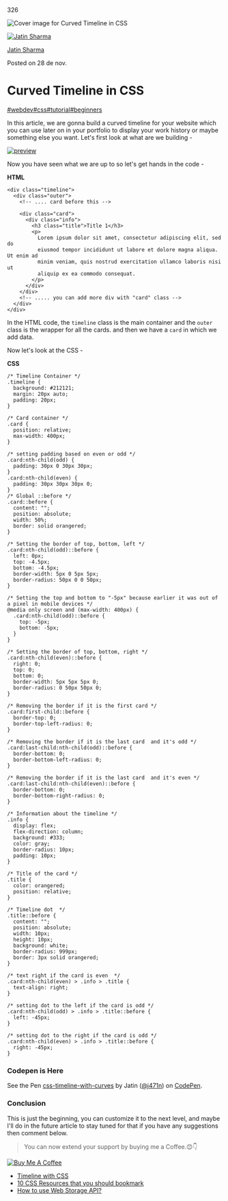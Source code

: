 
326



![Cover image for Curved Timeline in CSS](https://res.cloudinary.com/practicaldev/image/fetch/s--HeAMJ5q5--/c_imagga_scale,f_auto,fl_progressive,h_420,q_auto,w_1000/https://dev-to-uploads.s3.amazonaws.com/uploads/articles/hpgf3lg0l6rc410f1kzs.png)

[![Jatin Sharma](https://res.cloudinary.com/practicaldev/image/fetch/s--6HN7dTzY--/c_fill,f_auto,fl_progressive,h_50,q_auto,w_50/https://dev-to-uploads.s3.amazonaws.com/uploads/user/profile_image/495014/14a7b692-e1b9-4db5-a6fd-be595b7a856b.png)](https://dev.to/j471n)

[Jatin Sharma](https://dev.to/j471n)

Posted on 28 de nov.

# Curved Timeline in CSS

[#webdev](https://dev.to/t/webdev)[#css](https://dev.to/t/css)[#tutorial](https://dev.to/t/tutorial)[#beginners](https://dev.to/t/beginners)

In this article, we are gonna build a curved timeline for your website which you can use later on in your portfolio to display your work history or maybe something else you want. Let's first look at what are we building -

[![preview](https://res.cloudinary.com/practicaldev/image/fetch/s--7HNDGkZD--/c_limit%2Cf_auto%2Cfl_progressive%2Cq_66%2Cw_880/https://i.imgur.com/4PocJpY.gif)](https://res.cloudinary.com/practicaldev/image/fetch/s--7HNDGkZD--/c_limit%2Cf_auto%2Cfl_progressive%2Cq_66%2Cw_880/https://i.imgur.com/4PocJpY.gif)

Now you have seen what we are up to so let's get hands in the code -

**HTML**

```
<div class="timeline">
  <div class="outer">
    <!-- .... card before this -->

    <div class="card">
      <div class="info">
        <h3 class="title">Title 1</h3>
        <p>
          Lorem ipsum dolor sit amet, consectetur adipiscing elit, sed do
          eiusmod tempor incididunt ut labore et dolore magna aliqua. Ut enim ad
          minim veniam, quis nostrud exercitation ullamco laboris nisi ut
          aliquip ex ea commodo consequat.
        </p>
      </div>
    </div>
    <!-- ..... you can add more div with "card" class -->
  </div>
</div>
```



In the HTML code, the `timeline` class is the main container and the `outer` class is the wrapper for all the cards. and then we have a `card` in which we add data.

Now let's look at the CSS -

**CSS**

```
/* Timeline Container */
.timeline {
  background: #212121;
  margin: 20px auto;
  padding: 20px;
}

/* Card container */
.card {
  position: relative;
  max-width: 400px;
}

/* setting padding based on even or odd */
.card:nth-child(odd) {
  padding: 30px 0 30px 30px;
}
.card:nth-child(even) {
  padding: 30px 30px 30px 0;
}
/* Global ::before */
.card::before {
  content: "";
  position: absolute;
  width: 50%;
  border: solid orangered;
}

/* Setting the border of top, bottom, left */
.card:nth-child(odd)::before {
  left: 0px;
  top: -4.5px;
  bottom: -4.5px;
  border-width: 5px 0 5px 5px;
  border-radius: 50px 0 0 50px;
}

/* Setting the top and bottom to "-5px" because earlier it was out of a pixel in mobile devices */
@media only screen and (max-width: 400px) {
  .card:nth-child(odd)::before {
    top: -5px;
    bottom: -5px;
  }
}

/* Setting the border of top, bottom, right */
.card:nth-child(even)::before {
  right: 0;
  top: 0;
  bottom: 0;
  border-width: 5px 5px 5px 0;
  border-radius: 0 50px 50px 0;
}

/* Removing the border if it is the first card */
.card:first-child::before {
  border-top: 0;
  border-top-left-radius: 0;
}

/* Removing the border if it is the last card  and it's odd */
.card:last-child:nth-child(odd)::before {
  border-bottom: 0;
  border-bottom-left-radius: 0;
}

/* Removing the border if it is the last card  and it's even */
.card:last-child:nth-child(even)::before {
  border-bottom: 0;
  border-bottom-right-radius: 0;
}

/* Information about the timeline */
.info {
  display: flex;
  flex-direction: column;
  background: #333;
  color: gray;
  border-radius: 10px;
  padding: 10px;
}

/* Title of the card */
.title {
  color: orangered;
  position: relative;
}

/* Timeline dot  */
.title::before {
  content: "";
  position: absolute;
  width: 10px;
  height: 10px;
  background: white;
  border-radius: 999px;
  border: 3px solid orangered;
}

/* text right if the card is even  */
.card:nth-child(even) > .info > .title {
  text-align: right;
}

/* setting dot to the left if the card is odd */
.card:nth-child(odd) > .info > .title::before {
  left: -45px;
}

/* setting dot to the right if the card is odd */
.card:nth-child(even) > .info > .title::before {
  right: -45px;
}
```



### Codepen is Here



See the Pen [css-timeline-with-curves](https://codepen.io/j471n/pen/vYJaLvm) by Jatin ([@j471n](https://codepen.io/j471n)) on [CodePen](https://codepen.io/).

### Conclusion

This is just the beginning, you can customize it to the next level, and maybe I'll do in the future article to stay tuned for that if you have any suggestions then comment below.

> You can now extend your support by buying me a Coffee.😊👇

[![Buy Me A Coffee](https://res.cloudinary.com/practicaldev/image/fetch/s--Rb9xKs4G--/c_limit%2Cf_auto%2Cfl_progressive%2Cq_auto%2Cw_880/https://cdn.buymeacoffee.com/buttons/v2/default-yellow.png)](https://www.buymeacoffee.com/j471n)

- [Timeline with CSS](https://dev.to/j471n/timeline-with-css-4g2a)
- [10 CSS Resources that you should bookmark](https://dev.to/j471n/10-css-resources-that-you-should-bookmark-46l6)
- [How to use Web Storage API?](https://dev.to/j471n/how-to-use-web-storage-api-3o28)